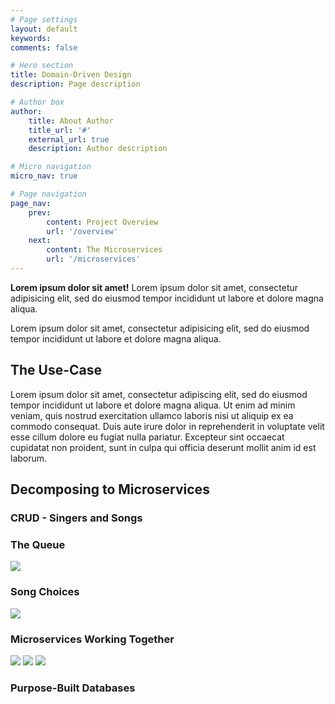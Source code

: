 ```yaml
---
# Page settings
layout: default
keywords:
comments: false

# Hero section
title: Domain-Driven Design
description: Page description

# Author box
author:
    title: About Author
    title_url: '#'
    external_url: true
    description: Author description

# Micro navigation
micro_nav: true

# Page navigation
page_nav:
    prev:
        content: Project Overview
        url: '/overview'
    next:
        content: The Microservices
        url: '/microservices'
---
```


<div class="callout callout--danger">
    <p><strong>Lorem ipsum dolor sit amet!</strong> Lorem ipsum dolor sit amet, consectetur adipisicing elit, sed do eiusmod tempor incididunt ut labore et dolore magna aliqua.</p>
    <p>Lorem ipsum dolor sit amet, consectetur adipisicing elit, sed do eiusmod tempor incididunt ut labore et dolore magna aliqua.</p>
</div>

## The Use-Case
Lorem ipsum dolor sit amet, consectetur adipiscing elit, sed do eiusmod tempor incididunt ut labore et dolore magna aliqua. Ut enim ad minim veniam, quis nostrud exercitation ullamco laboris nisi ut aliquip ex ea commodo consequat. Duis aute irure dolor in reprehenderit in voluptate velit esse cillum dolore eu fugiat nulla pariatur. Excepteur sint occaecat cupidatat non proident, sunt in culpa qui officia deserunt mollit anim id est laborum.

## Decomposing to Microservices

### CRUD - Singers and Songs

### The Queue

<img src="./../images/add-singer.png">

### Song Choices

<img src="./../images/next-singer.png">


### Microservices Working Together

<img src="./../images/post-enqueued-singer.png">

<img src="./../images/get-enqueued-singer.png">

<img src="./../images/patch-queue.png">


### Purpose-Built Databases